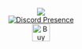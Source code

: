 <p align="center">
  <img
    src="https://github-readme-stats.vercel.app/api/top-langs/?username=BigSmoKe07&layout=compact&theme=github_dark&hide_border=true"
  />
  <br>
 <a href="https://discord.com/users/837186684458106903">
    <img src="https://lanyard.cnrad.dev/api/837186684458106903?hideSpotify=true" alt="Discord Presence" />
  </a>
  
  <br>
  <a href='https://ko-fi.com/X8X51AO0VG' target='_blank'><img height='36' style='border:0px;height:36px;' src='https://storage.ko-fi.com/cdn/kofi3.png?v=6' border='0' alt='Buy Me a Coffee at ko-fi.com' /></a>
</p>

